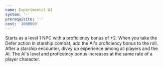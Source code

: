 ```yaml
---
name: Experimental AI
system: '-'
prerequisite: '-'
cost: '1000000'
---
```

Starts as a level 1 NPC with a proficiency bonus of +2. When you take the Defer action in starship 
combat, add the AI's proficiency bonus to the roll. After a starship encounter, divvy up experience 
among all players and the AI. The AI's level and proficeincy bonus increases at the same rate of a 
player character.